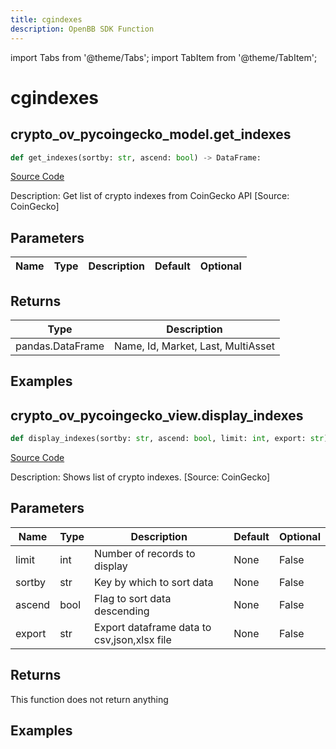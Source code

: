 ```yaml
---
title: cgindexes
description: OpenBB SDK Function
---
```


import Tabs from '@theme/Tabs';
import TabItem from '@theme/TabItem';

# cgindexes

<Tabs>
<TabItem value="model" label="Model" default>

## crypto_ov_pycoingecko_model.get_indexes

```python title='openbb_terminal/cryptocurrency/overview/pycoingecko_model.py'
def get_indexes(sortby: str, ascend: bool) -> DataFrame:
```
[Source Code](https://github.com/OpenBB-finance/OpenBBTerminal/tree/main/openbb_terminal/cryptocurrency/overview/pycoingecko_model.py#L319)

Description: Get list of crypto indexes from CoinGecko API [Source: CoinGecko]

## Parameters

| Name | Type | Description | Default | Optional |
| ---- | ---- | ----------- | ------- | -------- |

## Returns

| Type | Description |
| ---- | ----------- |
| pandas.DataFrame | Name, Id, Market, Last, MultiAsset |

## Examples



</TabItem>
<TabItem value="view" label="View">

## crypto_ov_pycoingecko_view.display_indexes

```python title='openbb_terminal/cryptocurrency/overview/pycoingecko_view.py'
def display_indexes(sortby: str, ascend: bool, limit: int, export: str) -> None:
```
[Source Code](https://github.com/OpenBB-finance/OpenBBTerminal/tree/main/openbb_terminal/cryptocurrency/overview/pycoingecko_view.py#L635)

Description: Shows list of crypto indexes. [Source: CoinGecko]

## Parameters

| Name | Type | Description | Default | Optional |
| ---- | ---- | ----------- | ------- | -------- |
| limit | int | Number of records to display | None | False |
| sortby | str | Key by which to sort data | None | False |
| ascend | bool | Flag to sort data descending | None | False |
| export | str | Export dataframe data to csv,json,xlsx file | None | False |

## Returns

This function does not return anything

## Examples



</TabItem>
</Tabs>